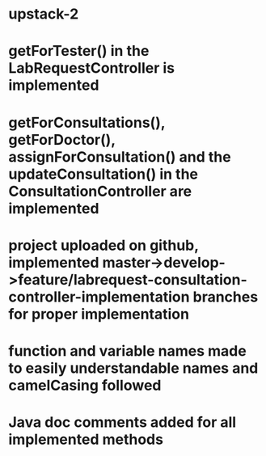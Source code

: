 # upstack-2

# getForTester() in the LabRequestController is implemented

# getForConsultations(), getForDoctor(), assignForConsultation() and the updateConsultation() in the ConsultationController are implemented

# project uploaded on github, implemented master->develop->feature/labrequest-consultation-controller-implementation branches for proper implementation

# function and variable names made to easily understandable names and camelCasing followed

# Java doc comments added for all implemented methods

